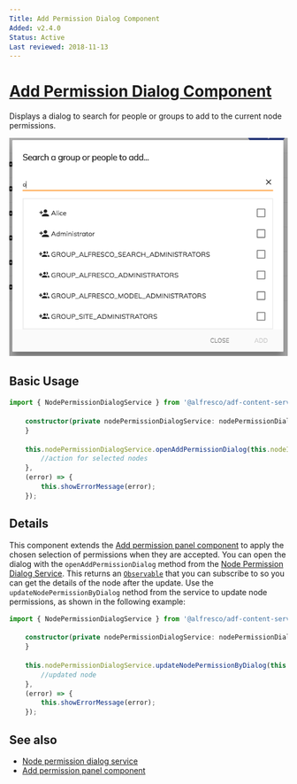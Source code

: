 ```yaml
---
Title: Add Permission Dialog Component
Added: v2.4.0
Status: Active
Last reviewed: 2018-11-13
---
```


# [Add Permission Dialog Component](../../../lib/content-services/permission-manager/components/add-permission/add-permission-dialog.component.ts "Defined in add-permission-dialog.component.ts")

Displays a dialog to search for people or groups to add to the current node permissions.

![Add Permission Component](../../docassets/images/add-permission-component.png)

## Basic Usage

```ts
import { NodePermissionDialogService } from '@alfresco/adf-content-services';

    constructor(private nodePermissionDialogService: nodePermissionDialogService) {
    }

    this.nodePermissionDialogService.openAddPermissionDialog(this.nodeId).subscribe((selectedNodes) => {
        //action for selected nodes
    },
    (error) => {
        this.showErrorMessage(error);
    });
```

## Details

This component extends the [Add permission panel component](add-permission-panel.component.md)
to apply the chosen selection of permissions when they are accepted.
You can open the dialog with the `openAddPermissionDialog` method from the
[Node Permission Dialog Service](../services/node-permission-dialog.service.md).
This returns an [`Observable`](http://reactivex.io/documentation/observable.html)
that you can subscribe to so you can get the details of the node after the update.
Use the `updateNodePermissionByDialog` nethod from the service to update node permissions, as shown in
the following example:

```ts
import { NodePermissionDialogService } from '@alfresco/adf-content-services';

    constructor(private nodePermissionDialogService: nodePermissionDialogService) {
    }

    this.nodePermissionDialogService.updateNodePermissionByDialog(this.nodeId).subscribe((node) => {
        //updated node
    },
    (error) => {
        this.showErrorMessage(error);
    });
```

## See also

-   [Node permission dialog service](../services/node-permission-dialog.service.md)
-   [Add permission panel component](add-permission-panel.component.md)
